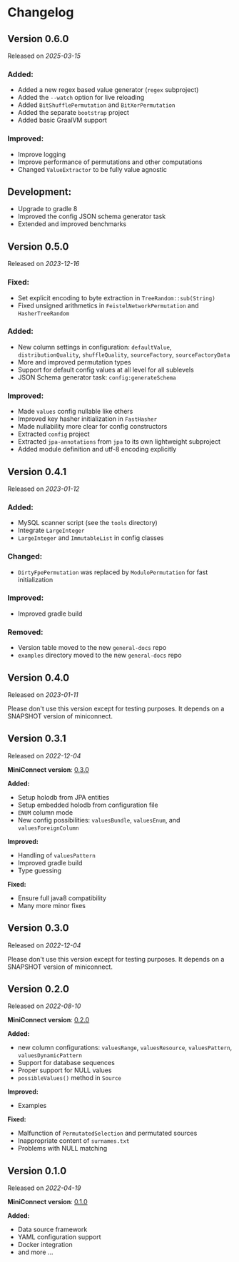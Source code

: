 # Changelog

## Version 0.6.0

Released on *2025-03-15*

### Added:

- Added a new regex based value generator (`regex` subproject)
- Added the `--watch` option for live reloading
- Added `BitShufflePermutation` and `BitXorPermutation`
- Added the separate `bootstrap` project
- Added basic GraalVM support

### Improved:

- Improve logging
- Improve performance of permutations and other computations
- Changed `ValueExtractor` to be fully value agnostic

## Development:

- Upgrade to gradle 8
- Improved the config JSON schema generator task
- Extended and improved benchmarks


## Version 0.5.0

Released on *2023-12-16*

### Fixed:

- Set explicit encoding to byte extraction in `TreeRandom::sub(String)`
- Fixed unsigned arithmetics in `FeistelNetworkPermutation` and `HasherTreeRandom`

### Added:

- New column settings in configuration: `defaultValue`, `distributionQuality`, `shuffleQuality`, `sourceFactory`, `sourceFactoryData`
- More and improved permutation types
- Support for default config values at all level for all sublevels
- JSON Schema generator task: `config:generateSchema`

### Improved:

- Made `values` config nullable like others
- Improved key hasher initialization in `FastHasher`
- Made nullability more clear for config constructors
- Extracted `config` project
- Extracted `jpa-annotations` from `jpa` to its own lightweight subproject
- Added module definition and utf-8 encoding explicitly

## Version 0.4.1

Released on *2023-01-12*

### Added:

- MySQL scanner script (see the `tools` directory)
- Integrate `LargeInteger`
- `LargeInteger` and `ImmutableList` in config classes

### Changed:

- `DirtyFpePermutation` was replaced by `ModuloPermutation` for fast initialization

### Improved:

- Improved gradle build

### Removed:

- Version table moved to the new `general-docs` repo
- `examples` directory moved to the new `general-docs` repo

## Version 0.4.0

Released on *2023-01-11*

Please don't use this version except for testing purposes. It depends on a SNAPSHOT version of miniconnect.

## Version 0.3.1

Released on *2022-12-04*

**MiniConnect version**: [0.3.0](https://github.com/miniconnect/miniconnect/blob/master/CHANGELOG.md#version-030)

**Added:**

- Setup holodb from JPA entities
- Setup embedded holodb from configuration file
- `ENUM` column mode
- New config possibilities: `valuesBundle`, `valuesEnum`, and `valuesForeignColumn`

**Improved:**

- Handling of `valuesPattern`
- Improved gradle build
- Type guessing

**Fixed:**

- Ensure full java8 compatibility
- Many more minor fixes

## Version 0.3.0

Released on *2022-12-04*

Please don't use this version except for testing purposes. It depends on a SNAPSHOT version of miniconnect.

## Version 0.2.0

Released on *2022-08-10*

**MiniConnect version**: [0.2.0](https://github.com/miniconnect/miniconnect/blob/master/CHANGELOG.md#version-020)

**Added:**

- new column configurations: `valuesRange`, `valuesResource`, `valuesPattern`, `valuesDynamicPattern`
- Support for database sequences
- Proper support for NULL values
- `possibleValues()` method in `Source`

**Improved:**

- Examples

**Fixed:**

- Malfunction of `PermutatedSelection` and permutated sources
- Inappropriate content of `surnames.txt`
- Problems with NULL matching

## Version 0.1.0

Released on *2022-04-19*

**MiniConnect version**: [0.1.0](https://github.com/miniconnect/miniconnect/blob/master/CHANGELOG.md#version-010)

**Added:**

- Data source framework
- YAML configuration support
- Docker integration
- and more &hellip;
